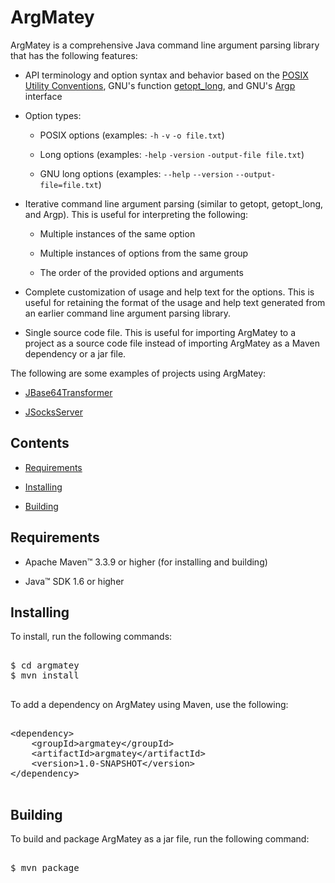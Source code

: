 # ArgMatey

ArgMatey is a comprehensive Java command line argument parsing library that has the following features:

- API terminology and option syntax and behavior based on the [POSIX Utility Conventions](http://pubs.opengroup.org/onlinepubs/9699919799/basedefs/V1_chap12.html), GNU's function [getopt_long](http://www.gnu.org/software/libc/manual/html_node/Getopt-Long-Options.html#Getopt-Long-Options), and GNU's [Argp](http://www.gnu.org/software/libc/manual/html_node/Argp.html#Argp) interface
 
- Option types:
 
  - POSIX options (examples: `-h` `-v` `-o file.txt`)
    
  - Long options (examples: `-help` `-version` `-output-file file.txt`)
    
  - GNU long options (examples: `--help` `--version` `--output-file=file.txt`)
     
- Iterative command line argument parsing (similar to getopt, getopt_long, and Argp). This is useful for interpreting the following:

  - Multiple instances of the same option
  
  - Multiple instances of options from the same group
  
  - The order of the provided options and arguments 
 
- Complete customization of usage and help text for the options. This is useful for retaining the format of the usage and help text generated from an earlier command line argument parsing library.

- Single source code file. This is useful for importing ArgMatey to a project as a source code file instead of importing ArgMatey as a Maven dependency or a jar file.

The following are some examples of projects using ArgMatey:

- [JBase64Transformer](https://github.com/jh3nd3rs0n/jbase64transformer)

- [JSocksServer](https://github.com/jh3nd3rs0n/jsocksserver)

## Contents

- <a href="#requirements">Requirements</a>

- <a href="#installing">Installing</a>

- <a href="#building">Building</a>

<a name="requirements"></a>

## Requirements

- Apache Maven&#8482; 3.3.9 or higher (for installing and building) 

- Java&#8482; SDK 1.6 or higher

<a name="installing"></a>

## Installing

To install, run the following commands:

<pre>

$ cd argmatey
$ mvn install

</pre>

To add a dependency on ArgMatey using Maven, use the following:

<pre>

&lt;dependency&gt;
	&lt;groupId&gt;argmatey&lt;/groupId&gt;
	&lt;artifactId&gt;argmatey&lt;/artifactId&gt;
	&lt;version&gt;1.0-SNAPSHOT&lt;/version&gt;
&lt;/dependency&gt;

</pre>

<a name="building"></a>

## Building

To build and package ArgMatey as a jar file, run the following command:

<pre>

$ mvn package

</pre>
